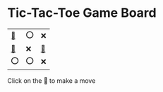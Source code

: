 # Tic-Tac-Toe Game Board
|   |   |   |
|---|---|---|
|[🔎](OOXEXXOOX.md) |⭕ |❌ |
|[🔎](XOXOXEOOX.md) |❌ |[🔎](XOXEXOOOX.md) |
|⭕ |⭕ |❌ |

Click on the 🔎 to make a move